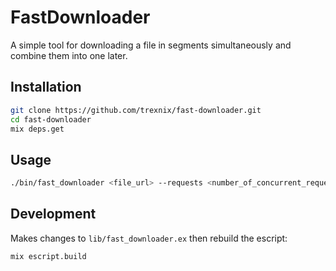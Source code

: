 # FastDownloader

A simple tool for downloading a file in segments simultaneously and combine them into one later.

## Installation

```bash
git clone https://github.com/trexnix/fast-downloader.git
cd fast-downloader
mix deps.get
```

## Usage

```bash
./bin/fast_downloader <file_url> --requests <number_of_concurrent_requests>
```

## Development

Makes changes to `lib/fast_downloader.ex` then rebuild the escript:

```bash
mix escript.build
```
